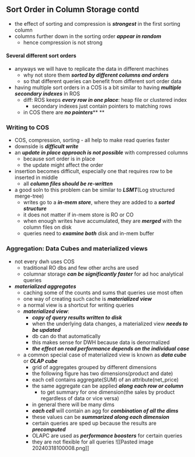 ## Sort Order in Column Storage contd
- the effect of sorting and compression is ***strongest*** in the first sorting column
- columns further down in the sorting order ***appear in random***
	- hence compression is not strong

#### Several different sort orders
- anyways we will have to replicate the data in different machines
	- why not store them ***sorted by different columns and orders***
	- so that different queries can benefit from different sort order data
- having multiple sort orders in a COS is a bit similar to having ***multiple secondary indexes*** in ROS
	- diff: ROS keeps ***every row in one place***: heap file or clustered index
		- secondary indexes just contain pointers to matching rows
	- in COS there are ***no pointers*****
**
### Writing to COS
- COS, compression, sorting - all help to make read queries faster
- downside is ***difficult write***
- an ***update in place approach is not possible*** with compressed columns
	- because sort order is in place
	- the update might affect the order
- insertion becomes difficult, especially one that requires row to be inserted in middle
	- all ***column files should be re-written***
- a good soln to this problem can be similar to ***LSMT***(Log structured merge-tree)
	- writes go to a ***in-mem store***, where they are added to a ***sorted structure***
	- it does not matter if in-mem store is RO or CO
	- when enough writes have accumulated, they are ***merged*** with the column files on disk
	- queries need to ***examine both*** disk and in-mem buffer

### Aggregation: Data Cubes and materialized views
- not every dwh uses COS
	- traditional RO dbs and few other archs are used
	- columnar storage ***can be significantly faster*** for ad hoc analytical queries
- ***materialized aggregates***
	- caching some of the counts and sums that queries use most often
	- one way of creating such cache is ***materialized view***
	- a normal view is a shortcut for writing queries
	- ***materialized view***:
		- ***copy of query results written to disk***
		- when the underlying data changes, a materialized view ***needs to be updated***
		- db can do that automatically
		- this makes sense for DWH because data is denormalized
		- ***the effect on read performance depends on the individual case***
	- a common special case of materialized view is known as ***data cube*** or ***OLAP cube***
		- grid of aggregates grouped by different dimensions
		- the following figure has two dimensions(product and date)
		- each cell contains aggregate(SUM) of an attribute(net_price)
		- the same aggregate can be applied ***along each row or column***
			- to get summary for one dimension(the sales by product regardless of data or vice versa)
		- in general there will be many dims
		- ***each cell*** will contain an agg for ***combination of all the dims***
		- these values can be ***summarized along each dimension***
		- certain queries are sped up because the results are ***precomputed***
		- OLAPC are used as ***performance boosters*** for certain queries
		- they are not flexible for all queries
![[Pasted image 20240318100008.png]]

